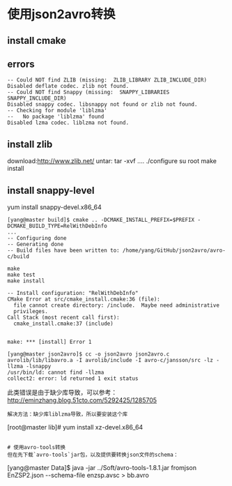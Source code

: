 
# 使用json2avro转换

## install cmake

## errors
```
-- Could NOT find ZLIB (missing:  ZLIB_LIBRARY ZLIB_INCLUDE_DIR) 
Disabled deflate codec. zlib not found.
-- Could NOT find Snappy (missing:  SNAPPY_LIBRARIES SNAPPY_INCLUDE_DIR) 
Disabled snappy codec. libsnappy not found or zlib not found.
-- Checking for module 'liblzma'
--   No package 'liblzma' found
Disabled lzma codec. liblzma not found.

```


## install zlib

download:http://www.zlib.net/
untar:
tar -xvf ....
./configure
su root
make install

## install snappy-level
yum install snappy-devel.x86_64 

```
[yang@master build]$ cmake .. -DCMAKE_INSTALL_PREFIX=$PREFIX -DCMAKE_BUILD_TYPE=RelWithDebInfo
...
-- Configuring done
-- Generating done
-- Build files have been written to: /home/yang/GitHub/json2avro/avro-c/build

```
```
make 
make test
make install

```


```
-- Install configuration: "RelWithDebInfo"
CMake Error at src/cmake_install.cmake:36 (file):
  file cannot create directory: /include.  Maybe need administrative
  privileges.
Call Stack (most recent call first):
  cmake_install.cmake:37 (include)


make: *** [install] Error 1
```

```
[yang@master json2avro]$ cc -o json2avro json2avro.c avrolib/lib/libavro.a -I avrolib/include -I avro-c/jansson/src -lz -llzma -lsnappy
/usr/bin/ld: cannot find -llzma
collect2: error: ld returned 1 exit status
```
此类错误是由于缺少库导致，可以参考：http://eminzhang.blog.51cto.com/5292425/1285705

```
解决方法：缺少库liblzma导致，所以要安装这个库
```
[root@master lib]# yum install xz-devel.x86_64 
```

# 使用avro-tools转换
但在先下载`avro-tools`jar包，以及提供要转换json文件的schema：
```
[yang@master Data]$ java -jar ../Soft/avro-tools-1.8.1.jar fromjson EnZSP2.json   --schema-file enzsp.avsc > bb.avro
```
